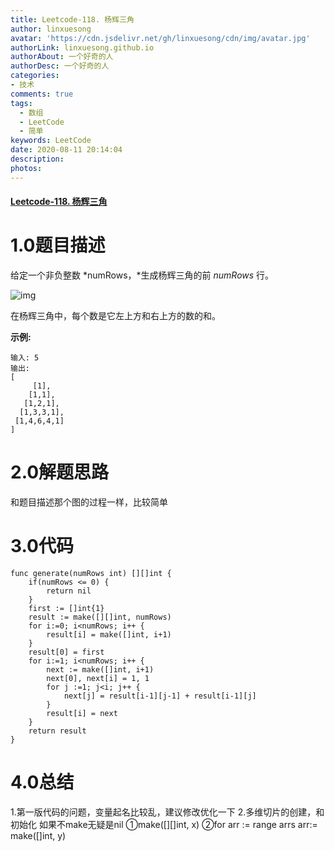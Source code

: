 ```yaml
---
title: Leetcode-118. 杨辉三角
author: linxuesong
avatar: 'https://cdn.jsdelivr.net/gh/linxuesong/cdn/img/avatar.jpg'
authorLink: linxuesong.github.io
authorAbout: 一个好奇的人
authorDesc: 一个好奇的人
categories: 
- 技术
comments: true
tags:
  - 数组
  - LeetCode
  - 简单
keywords: LeetCode
date: 2020-08-11 20:14:04
description:
photos:
---
```


#### [Leetcode-118. 杨辉三角](https://leetcode-cn.com/problems/pascals-triangle/)

# 1.0题目描述

给定一个非负整数 *numRows，*生成杨辉三角的前 *numRows* 行。

![img](https://upload.wikimedia.org/wikipedia/commons/0/0d/PascalTriangleAnimated2.gif)

在杨辉三角中，每个数是它左上方和右上方的数的和。

**示例:**

```
输入: 5
输出:
[
     [1],
    [1,1],
   [1,2,1],
  [1,3,3,1],
 [1,4,6,4,1]
]
```

# 2.0解题思路

和题目描述那个图的过程一样，比较简单

# 3.0代码

````
func generate(numRows int) [][]int {
    if(numRows <= 0) {
        return nil
    }
    first := []int{1}
    result := make([][]int, numRows)
    for i:=0; i<numRows; i++ {
        result[i] = make([]int, i+1)
    }
    result[0] = first
    for i:=1; i<numRows; i++ {
        next := make([]int, i+1)
        next[0], next[i] = 1, 1
        for j :=1; j<i; j++ {
            next[j] = result[i-1][j-1] + result[i-1][j]
        }
        result[i] = next
    }
    return result
}
````

# 4.0总结

1.第一版代码的问题，变量起名比较乱，建议修改优化一下
2.多维切片的创建，和初始化  如果不make无疑是nil
①make(\[\][\]int, x)
②for arr := range arrs
    arr:= make([]int, y)

